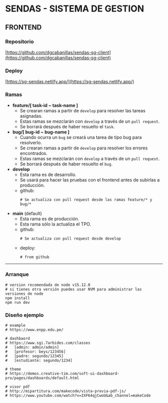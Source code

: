 # SENDAS - SISTEMA DE GESTION 
## **FRONTEND**

### **Repositorio**
[https://github.com/dgcabanillas/sendas-sg-client](https://github.com/dgcabanillas/sendas-sg-client)

### **Deploy**
[https://sg-sendas.netlify.app/](https://sg-sendas.netlify.app/)

### **Ramas**
- **feature/[ task-id ~ task-name ]**
    - Se crearan ramas a partir de ``develop`` para resolver las tareas asignadas.
    - Estas ramas se mezclarán con ``develop`` a través de un ``pull request``.
    - Se borrará después de haber resuelto el ``task``.
- **bug/[ bug-id ~ bug-name ]**
    - Cuando ocurra un ``bug`` se creará una tarea de tipo bug para resolverlo.
    - Se crearan ramas a partir de ``develop`` para resolver los errores encontrados.
    - Estas ramas se mezclarán con ``develop`` a través de un ``pull request``.
    - Se borrará después de haber resuelto el ``bug``.
- **develop**
    - Esta rama es de desarrollo. 
    - Se usará para hacer las pruebas con el frontend antes de subirlas a producción.
    - github:
        ```
        # Se actualiza con pull request desde las ramas feature/* y bug/*
        ```
- **main** (default)
    - Esta rama es de producción.
    - Esta rama sólo la actualiza el TPO.
    - github:
        ```
        # Se actualiza con pull request desde develop
        ```
    - deploy:
        ```
        # from github
        ```
---
### **Arranque**
```
# version recomendada de node v15.12.0 
# si tienes otra versión puedes usar NVM para administrar las versiones de node
npm install
npm run dev
```

### **Diseño ejemplo**
```
# example
# https://www.enpp.edu.pe/

# dashbaord
# https://www.sgi.7arbides.com/classes 
#   [admin: admin/admin] 
#   [profesor: beys/123456] 
#   [padre: segundo/12345]
#   [estudiante: segundo/1234]

# theme
# https://demos.creative-tim.com/soft-ui-dashboard-pro/pages/dashboards/default.html

# visor pdf
# http://mipartitura.com/makecode/vista-previa-pdf-js/
# https://www.youtube.com/watch?v=IXF64qjCwoU&ab_channel=makeCode
```